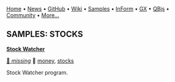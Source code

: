 [Home](https://qb64.com) • [News](../news.md) • [GitHub](https://github.com/QB64Official/qb64) • [Wiki](https://github.com/QB64Official/qb64/wiki) • [Samples](../samples.md) • [InForm](../inform.md) • [GX](../gx.md) • [QBjs](../qbjs.md) • [Community](../community.md) • [More...](../more.md)

## SAMPLES: STOCKS

**[Stock Watcher](stock-watcher/index.md)**

[🐝 *missing*](author-missing.md) 🔗 [money](money.md), [stocks](stocks.md)

Stock Watcher program.
